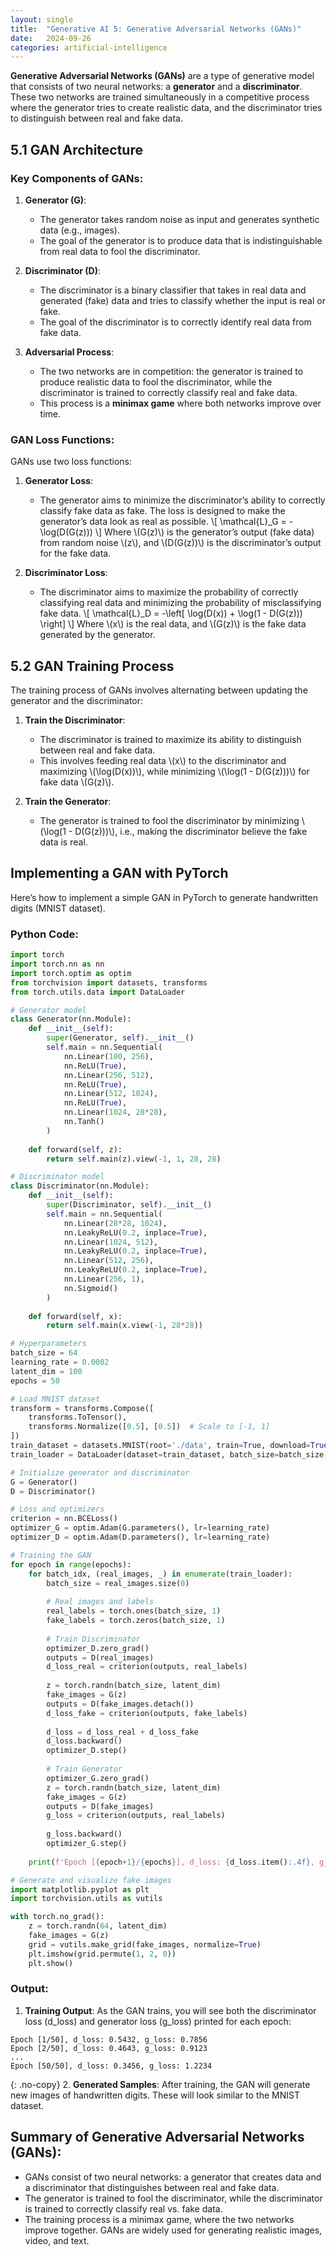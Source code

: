 ```yaml
---
layout: single
title:  "Generative AI 5: Generative Adversarial Networks (GANs)"
date:   2024-09-26
categories: artificial-intelligence
---
```


**Generative Adversarial Networks (GANs)** are a type of generative model that consists of two neural networks: a **generator** and a **discriminator**. These two networks are trained simultaneously in a competitive process where the generator tries to create realistic data, and the discriminator tries to distinguish between real and fake data.

## 5.1 GAN Architecture

### Key Components of GANs:

1. **Generator (G)**:
   - The generator takes random noise as input and generates synthetic data (e.g., images).
   - The goal of the generator is to produce data that is indistinguishable from real data to fool the discriminator.

2. **Discriminator (D)**:
   - The discriminator is a binary classifier that takes in real data and generated (fake) data and tries to classify whether the input is real or fake.
   - The goal of the discriminator is to correctly identify real data from fake data.

3. **Adversarial Process**:
   - The two networks are in competition: the generator is trained to produce realistic data to fool the discriminator, while the discriminator is trained to correctly classify real and fake data.
   - This process is a **minimax game** where both networks improve over time.

### GAN Loss Functions:

GANs use two loss functions:
1. **Generator Loss**:
   - The generator aims to minimize the discriminator’s ability to correctly classify fake data as fake. The loss is designed to make the generator’s data look as real as possible.
   \\[
   \mathcal{L}_G = -\log(D(G(z)))
   \\]
   Where \\(G(z)\\) is the generator’s output (fake data) from random noise \\(z\\), and \\(D(G(z))\\) is the discriminator’s output for the fake data.

2. **Discriminator Loss**:
   - The discriminator aims to maximize the probability of correctly classifying real data and minimizing the probability of misclassifying fake data.
   \\[
   \mathcal{L}_D = -\left[ \log(D(x)) + \log(1 - D(G(z))) \right]
   \\]
   Where \\(x\\) is the real data, and \\(G(z)\\) is the fake data generated by the generator.

## 5.2 GAN Training Process

The training process of GANs involves alternating between updating the generator and the discriminator:

1. **Train the Discriminator**:
   - The discriminator is trained to maximize its ability to distinguish between real and fake data.
   - This involves feeding real data \\(x\\) to the discriminator and maximizing \\(\log(D(x))\\), while minimizing \\(\log(1 - D(G(z)))\\) for fake data \\(G(z)\\).

2. **Train the Generator**:
   - The generator is trained to fool the discriminator by minimizing \\(\log(1 - D(G(z)))\\), i.e., making the discriminator believe the fake data is real.

## Implementing a GAN with PyTorch

Here’s how to implement a simple GAN in PyTorch to generate handwritten digits (MNIST dataset).

### Python Code:
```python
import torch
import torch.nn as nn
import torch.optim as optim
from torchvision import datasets, transforms
from torch.utils.data import DataLoader

# Generator model
class Generator(nn.Module):
    def __init__(self):
        super(Generator, self).__init__()
        self.main = nn.Sequential(
            nn.Linear(100, 256),
            nn.ReLU(True),
            nn.Linear(256, 512),
            nn.ReLU(True),
            nn.Linear(512, 1024),
            nn.ReLU(True),
            nn.Linear(1024, 28*28),
            nn.Tanh()
        )
    
    def forward(self, z):
        return self.main(z).view(-1, 1, 28, 28)

# Discriminator model
class Discriminator(nn.Module):
    def __init__(self):
        super(Discriminator, self).__init__()
        self.main = nn.Sequential(
            nn.Linear(28*28, 1024),
            nn.LeakyReLU(0.2, inplace=True),
            nn.Linear(1024, 512),
            nn.LeakyReLU(0.2, inplace=True),
            nn.Linear(512, 256),
            nn.LeakyReLU(0.2, inplace=True),
            nn.Linear(256, 1),
            nn.Sigmoid()
        )
    
    def forward(self, x):
        return self.main(x.view(-1, 28*28))

# Hyperparameters
batch_size = 64
learning_rate = 0.0002
latent_dim = 100
epochs = 50

# Load MNIST dataset
transform = transforms.Compose([
    transforms.ToTensor(),
    transforms.Normalize([0.5], [0.5])  # Scale to [-1, 1]
])
train_dataset = datasets.MNIST(root='./data', train=True, download=True, transform=transform)
train_loader = DataLoader(dataset=train_dataset, batch_size=batch_size, shuffle=True)

# Initialize generator and discriminator
G = Generator()
D = Discriminator()

# Loss and optimizers
criterion = nn.BCELoss()
optimizer_G = optim.Adam(G.parameters(), lr=learning_rate)
optimizer_D = optim.Adam(D.parameters(), lr=learning_rate)

# Training the GAN
for epoch in range(epochs):
    for batch_idx, (real_images, _) in enumerate(train_loader):
        batch_size = real_images.size(0)
        
        # Real images and labels
        real_labels = torch.ones(batch_size, 1)
        fake_labels = torch.zeros(batch_size, 1)
        
        # Train Discriminator
        optimizer_D.zero_grad()
        outputs = D(real_images)
        d_loss_real = criterion(outputs, real_labels)
        
        z = torch.randn(batch_size, latent_dim)
        fake_images = G(z)
        outputs = D(fake_images.detach())
        d_loss_fake = criterion(outputs, fake_labels)
        
        d_loss = d_loss_real + d_loss_fake
        d_loss.backward()
        optimizer_D.step()
        
        # Train Generator
        optimizer_G.zero_grad()
        z = torch.randn(batch_size, latent_dim)
        fake_images = G(z)
        outputs = D(fake_images)
        g_loss = criterion(outputs, real_labels)
        
        g_loss.backward()
        optimizer_G.step()
    
    print(f'Epoch [{epoch+1}/{epochs}], d_loss: {d_loss.item():.4f}, g_loss: {g_loss.item():.4f}')

# Generate and visualize fake images
import matplotlib.pyplot as plt
import torchvision.utils as vutils

with torch.no_grad():
    z = torch.randn(64, latent_dim)
    fake_images = G(z)
    grid = vutils.make_grid(fake_images, normalize=True)
    plt.imshow(grid.permute(1, 2, 0))
    plt.show()
```

### Output:
1. **Training Output**: As the GAN trains, you will see both the discriminator loss (d_loss) and generator loss (g_loss) printed for each epoch:
```
Epoch [1/50], d_loss: 0.5432, g_loss: 0.7856
Epoch [2/50], d_loss: 0.4643, g_loss: 0.9123
...
Epoch [50/50], d_loss: 0.3456, g_loss: 1.2234
```
{: .no-copy}
2. **Generated Samples**: After training, the GAN will generate new images of handwritten digits. These will look similar to the MNIST dataset.

## Summary of Generative Adversarial Networks (GANs):
- GANs consist of two neural networks: a generator that creates data and a discriminator that distinguishes between real and fake data.
- The generator is trained to fool the discriminator, while the discriminator is trained to correctly classify real vs. fake data.
- The training process is a minimax game, where the two networks improve together.
GANs are widely used for generating realistic images, video, and text.




